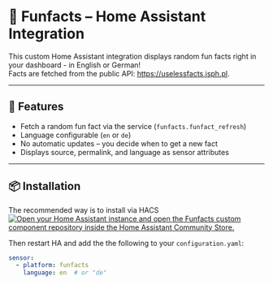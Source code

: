 # 🧠 Funfacts – Home Assistant Integration

This custom Home Assistant integration displays random fun facts right in your dashboard - in English or German!  
Facts are fetched from the public API: https://uselessfacts.jsph.pl.

---

## 🔧 Features

- Fetch a random fun fact via the service (`funfacts.funfact_refresh`)
- Language configurable (`en` or `de`)
- No automatic updates – you decide when to get a new fact
- Displays source, permalink, and language as sensor attributes

---

## 📦 Installation

The recommended way is to install via HACS
[![Open your Home Assistant instance and open the Funfacts custom component repository inside the Home Assistant Community Store.](https://my.home-assistant.io/badges/hacs_repository.svg)](https://my.home-assistant.io/redirect/hacs_repository/?owner=ralfes73&repository=hacs_funfacts)

Then restart HA and add the the following to your `configuration.yaml`:
```yaml
sensor:
  - platform: funfacts
    language: en  # or "de"
```
